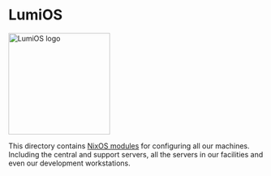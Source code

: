 LumiOS
======

<img src="https://github.com/LumiGuide/lumi/blob/master/os/artwork/LumiOS.png" width="200px" alt="LumiOS logo" />

This directory contains [NixOS modules][1] for configuring all our
machines. Including the central and support servers, all the servers in our
facilities and even our development workstations.

[1]: http://nixos.org/nixos/manual/index.html#sec-modularity
